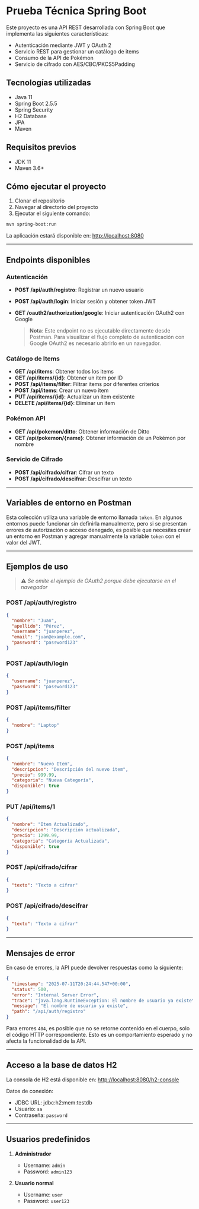 # Prueba Técnica Spring Boot

Este proyecto es una API REST desarrollada con Spring Boot que implementa las siguientes características:

- Autenticación mediante JWT y OAuth 2
- Servicio REST para gestionar un catálogo de items
- Consumo de la API de Pokémon
- Servicio de cifrado con AES/CBC/PKCS5Padding

## Tecnologías utilizadas

- Java 11
- Spring Boot 2.5.5
- Spring Security
- H2 Database
- JPA
- Maven

## Requisitos previos

- JDK 11
- Maven 3.6+

## Cómo ejecutar el proyecto

1. Clonar el repositorio
2. Navegar al directorio del proyecto
3. Ejecutar el siguiente comando:

```bash
mvn spring-boot:run
```

La aplicación estará disponible en: [http://localhost:8080](http://localhost:8080)

---

## Endpoints disponibles

### Autenticación

- **POST /api/auth/registro**: Registrar un nuevo usuario
- **POST /api/auth/login**: Iniciar sesión y obtener token JWT
- **GET /oauth2/authorization/google**: Iniciar autenticación OAuth2 con Google

  > **Nota**: Este endpoint no es ejecutable directamente desde Postman. Para visualizar el flujo completo de autenticación con Google OAuth2 es necesario abrirlo en un navegador.

### Catálogo de Items

- **GET /api/items**: Obtener todos los items
- **GET /api/items/{id}**: Obtener un item por ID
- **POST /api/items/filter**: Filtrar items por diferentes criterios
- **POST /api/items**: Crear un nuevo item
- **PUT /api/items/{id}**: Actualizar un item existente
- **DELETE /api/items/{id}**: Eliminar un item

### Pokémon API

- **GET /api/pokemon/ditto**: Obtener información de Ditto
- **GET /api/pokemon/{name}**: Obtener información de un Pokémon por nombre

### Servicio de Cifrado

- **POST /api/cifrado/cifrar**: Cifrar un texto
- **POST /api/cifrado/descifrar**: Descifrar un texto

---

## Variables de entorno en Postman

Esta colección utiliza una variable de entorno llamada `token`. En algunos entornos puede funcionar sin definirla manualmente, pero si se presentan errores de autorización o acceso denegado, es posible que necesites crear un entorno en Postman y agregar manualmente la variable `token` con el valor del JWT.

---

## Ejemplos de uso

> ⚠️ _Se omite el ejemplo de OAuth2 porque debe ejecutarse en el navegador_

### POST /api/auth/registro

```json
{
  "nombre": "Juan",
  "apellido": "Pérez",
  "username": "juanperez",
  "email": "juan@example.com",
  "password": "password123"
}
```

### POST /api/auth/login

```json
{
  "username": "juanperez",
  "password": "password123"
}
```

### POST /api/items/filter

```json
{
  "nombre": "Laptop"
}
```

### POST /api/items

```json
{
  "nombre": "Nuevo Item",
  "descripcion": "Descripción del nuevo item",
  "precio": 999.99,
  "categoria": "Nueva Categoría",
  "disponible": true
}
```

### PUT /api/items/1

```json
{
  "nombre": "Item Actualizado",
  "descripcion": "Descripción actualizada",
  "precio": 1299.99,
  "categoria": "Categoría Actualizada",
  "disponible": true
}
```

### POST /api/cifrado/cifrar

```json
{
  "texto": "Texto a cifrar"
}
```

### POST /api/cifrado/descifrar

```json
{
  "texto": "Texto a cifrar"
}
```

---

## Mensajes de error

En caso de errores, la API puede devolver respuestas como la siguiente:

```json
{
  "timestamp": "2025-07-11T20:24:44.547+00:00",
  "status": 500,
  "error": "Internal Server Error",
  "trace": "java.lang.RuntimeException: El nombre de usuario ya existe\r\n\tat ... ...",
  "message": "El nombre de usuario ya existe",
  "path": "/api/auth/registro"
}
```

Para errores `404`, es posible que no se retorne contenido en el cuerpo, solo el código HTTP correspondiente. Esto es un comportamiento esperado y no afecta la funcionalidad de la API.

---

## Acceso a la base de datos H2

La consola de H2 está disponible en: [http://localhost:8080/h2-console](http://localhost:8080/h2-console)

Datos de conexión:

- JDBC URL: jdbc\:h2\:mem\:testdb
- Usuario: `sa`
- Contraseña: `password`

---

## Usuarios predefinidos

1. **Administrador**

   - Username: `admin`
   - Password: `admin123`

2. **Usuario normal**

   - Username: `user`
   - Password: `user123`
